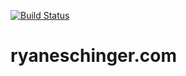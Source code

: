 [![Build Status](https://travis-ci.org/ryane/ryaneschinger.com.svg?branch=master)](https://travis-ci.org/ryane/ryaneschinger.com)

# ryaneschinger.com
